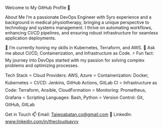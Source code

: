 Welcome to My GitHub Profile 👋

About Me
I’m a passionate DevOps Engineer with 5yrs experience and a background in medical physiotherapy, bringing a unique perspective to technology and systems management. I thrive on automating workflows, enhancing CI/CD pipelines, and ensuring robust infrastructure for seamless application deployments.

🌱 I’m currently honing my skills in Kubernetes, Terraform, and AWS.
💬 Ask me about CI/CD, Containerization, and Infrastructure as Code.
⚡ Fun fact: My journey into DevOps started with my passion for solving complex problems and optimizing processes.

Tech Stack
⭐️ Cloud Providers: AWS, Azure
⭐️ Containerization: Docker, Kubernetes
⭐️ CI/CD: Jenkins, GitHub Actions, GitLab CI
⭐️ Infrastructure as Code: Terraform, Ansible, CloudFormation
⭐️ Monitoring: Prometheus, Grafana
⭐️ Scripting Languages: Bash, Python
⭐️ Version Control: Git, GitHub, GitLab

Get in Touch
📫 Email: Taiwoabatan.co@gmail.com
💼 LinkedIn: www.linkedin.com/in/thecloudsavvy

